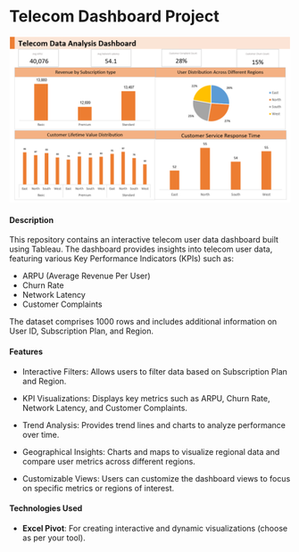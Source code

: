 # Telecom Dashboard Project

![Telecom Dashboard](P8_Telecom_dashbaord.png)

#### **Description**
This repository contains an interactive telecom user data dashboard built using Tableau. The dashboard provides insights into telecom user data, featuring various Key Performance Indicators (KPIs) such as:

- ARPU (Average Revenue Per User)
- Churn Rate
- Network Latency
- Customer Complaints

The dataset comprises 1000 rows and includes additional information on User ID, Subscription Plan, and Region.

#### **Features**

- Interactive Filters: Allows users to filter data based on Subscription Plan and Region.

- KPI Visualizations: Displays key metrics such as ARPU, Churn Rate, Network Latency, and Customer Complaints.

- Trend Analysis: Provides trend lines and charts to analyze performance over time.

- Geographical Insights: Charts and maps to visualize regional data and compare user metrics across different regions.

- Customizable Views: Users can customize the dashboard views to focus on specific metrics or regions of interest.

#### **Technologies Used**

- **Excel Pivot**: For creating interactive and dynamic visualizations (choose as per your tool).


